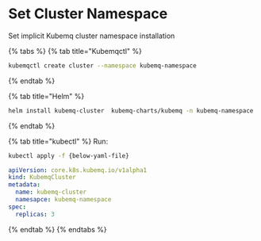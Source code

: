 # Set Cluster Namespace

Set implicit Kubemq cluster namespace installation

{% tabs %}
{% tab title="Kubemqctl" %}
```bash
kubemqctl create cluster --namespace kubemq-namespace
```
{% endtab %}

{% tab title="Helm" %}
```bash
helm install kubemq-cluster  kubemq-charts/kubemq -n kubemq-namespace
```
{% endtab %}

{% tab title="kubectl" %}
Run:

```bash
kubectl apply -f {below-yaml-file}
```

```yaml
apiVersion: core.k8s.kubemq.io/v1alpha1
kind: KubemqCluster
metadata:
  name: kubemq-cluster
  namesapce: kubemq-namespace
spec:
  replicas: 3
```
{% endtab %}
{% endtabs %}

